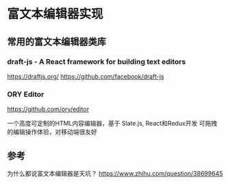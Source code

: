 # 富文本编辑器实现

## 常用的富文本编辑器类库
### draft-js - A React framework for building text editors
https://draftjs.org/
https://github.com/facebook/draft-js


### ORY Editor
https://github.com/ory/editor

一个高度可定制的HTML内容编辑器，基于 Slate.js, React和Redux开发	可拖拽的编辑操作体验，对移动端很友好

## 参考
为什么都说富文本编辑器是天坑？
https://www.zhihu.com/question/38699645

